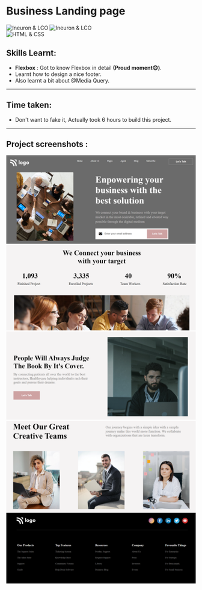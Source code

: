 # Business Landing page
![Ineuron & LCO](https://img.shields.io/badge/Ineuron-LCO-brightgreen) 
![Ineuron & LCO](https://img.shields.io/badge/Hitesh%20Choudhary-Full--stack--JS--bootcamp-brightgreen)
<br>
![HTML & CSS](https://img.shields.io/badge/HTML-CSS-yellowgreen)

## Skills Learnt:
- **Flexbox** : Got to know Flexbox in detail **(Proud moment😊)**.
- Learnt how to design a nice footer.
- Also learnt a bit about @Media Query.
***
## Time taken: 
- Don't want to fake it, Actually took 6 hours to build this project. 
***
## Project screenshots :
![Project-12/Business landing page](./Projects-SS/SS-hero.PNG)
![Project-12/Business landing page](./Projects-SS/SS-buiness.PNG)
![Project-12/Business landing page](./Projects-SS/SS-content.PNG)
![Project-12/Business landing page](./Projects-SS/SS-team.PNG)
![Project-12/Business landing page](./Projects-SS/SS-footer.PNG)